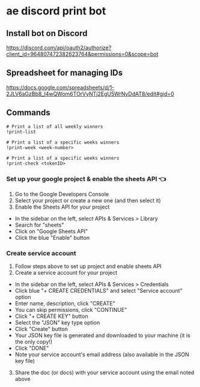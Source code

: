 # ae discord print bot

## Install bot on Discord
https://discord.com/api/oauth2/authorize?client_id=964807472382623764&permissions=0&scope=bot

## Spreadsheet for managing IDs
https://docs.google.com/spreadsheets/d/1-2JLV6aGzBb8_l4wQWom6TOrVyNTj2EgU5WrNyDdAT8/edit#gid=0

## Commands
```
# Print a list of all weekly winners
!print-list

# Print a list of a specific weeks winners
!print-week <week-number>

# Print a list of a specific weeks winners
!print-check <tokenID>
```

### Set up your google project & enable the sheets API 👈
1. Go to the Google Developers Console
2. Select your project or create a new one (and then select it)
3. Enable the Sheets API for your project
  - In the sidebar on the left, select APIs & Services > Library
  - Search for "sheets"
  - Click on "Google Sheets API"
  - Click the blue "Enable" button


### Create service account
1. Follow steps above to set up project and enable sheets API
2. Create a service account for your project
  - In the sidebar on the left, select APIs & Services > Credentials
  - Click blue "+ CREATE CREDENTIALS" and select "Service account" option
  - Enter name, description, click "CREATE"
  - You can skip permissions, click "CONTINUE"
  - Click "+ CREATE KEY" button
  - Select the "JSON" key type option
  - Click "Create" button
  - Your JSON key file is generated and downloaded to your machine (it is the only copy!)
  - Click "DONE"
  - Note your service account's email address (also available in the JSON key file)
3. Share the doc (or docs) with your service account using the email noted above